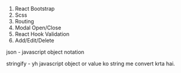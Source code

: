 1. React Bootstrap
2. Scss
3. Routing
4. Modal Open/Close
5. React Hook Validation
6. Add/Edit/Delete


json - javascript object notation

stringify - yh javascript object or value ko string me convert krta hai.
